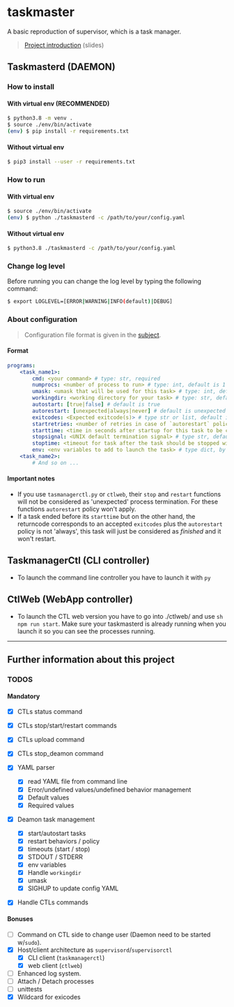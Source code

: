 # taskmaster

A basic reproduction of supervisor, which is a task manager.

> [Project introduction](https://docs.google.com/presentation/d/1LcZcP-kSzcBjE6d3_cHoFy3v_VbIdg4a8T83Fyj7EQY/edit?usp=sharing) (slides)


## Taskmasterd (DAEMON)

### How to install

#### With virtual env (RECOMMENDED)
```sh
$ python3.8 -m venv .
$ source ./env/bin/activate
(env) $ pip install -r requirements.txt
```

#### Without virtual env
```sh
$ pip3 install --user -r requirements.txt
```

### How to run

#### With virtual env
```sh
$ source ./env/bin/activate
(env) $ python ./taskmasterd -c /path/to/your/config.yaml
```

#### Without virtual env
```sh
$ python3.8 ./taskmasterd -c /path/to/your/config.yaml
```

### Change log level

Before running you can change the log level by typing the following command:
```sh
$ export LOGLEVEL=[ERROR|WARNING|INFO(default)|DEBUG]
```

### About configuration

> Configuration file format is given in the [subject](./fr.subject.pdf).

#### Format
```yaml
programs:
    <task_name1>:
        cmd: <your command> # type: str, required
        numprocs: <number of process to run> # type: int, default is 1
        umask: <umask that will be used for this task> # type: int, default is 666
        workingdir: <working directory for your task> # type: str, default is the current path
        autostart: [true|false] # default is true
        autorestart: [unexpected|always|never] # default is unexpected
        exitcodes: <Expected exitcode(s)> # type str or list, default is 0
        startretries: <number of retries in case of `autorestart` policy> # type int, default is 2
        starttime: <time in seconds after startup for this task to be considered as started> # type int, default is 5
        stopsignal: <UNIX default termination signal> # type str, default is 'TERM'
        stoptime: <timeout for task after the task should be stopped with a stopsignal> # type int, default is 10
        env: <env variables to add to launch the task> # type dict, by default there isn't any added variables.
    <task_name2>:
        # And so on ...
```

#### Important notes

- If you use `tasmanagerctl.py` or `ctlweb`, their `stop` and `restart` functions will not be considered as 'unexpected' process termination. For these functions `autorestart` policy won't apply.
- If a task ended before its `starttime` but on the other hand, the returncode corresponds to an accepted `exitcodes` plus the `autorestart` policy is not 'always', this task will just be considered as _finished_ and it won't restart.

## TaskmanagerCtl (CLI controller)

- To launch the command line controller you have to launch it with `py`

## CtlWeb (WebApp controller)

- To launch the CTL web version you have to go into ./ctlweb/ and use ```sh npm run start```. Make sure your taskmasterd is already running when you launch it so you can see the processes running.

***

## Further information about this project

### TODOS

#### Mandatory

- [x] CTLs status command
- [x] CTLs stop/start/restart commands
- [x] CTLs upload command
- [x] CTLs stop_deamon command

- [x] YAML parser
    - [x] read YAML file from command line
    - [x] Error/undefined values/undefined behavior management
    - [x] Default values
    - [x] Required values
- [x] Deamon task management
    - [x] start/autostart tasks
    - [x] restart behaviors / policy
    - [x] timeouts (start / stop)
    - [x] STDOUT / STDERR
    - [x] env variables
    - [x] Handle `workingdir`
    - [x] umask
    - [x] SIGHUP to update config YAML
- [x] Handle CTLs commands

#### Bonuses

- [ ] Command on CTL side to change user (Daemon need to be started w/`sudo`).
- [x] Host/client architecture as `supervisord`/`supervisorctl`
    - [x] CLI client (`taskmanagerctl`)
    - [x] web client (`ctlweb`)
- [ ] Enhanced log system.
- [ ] Attach / Detach processes
- [ ] unittests
- [x] Wildcard for exicodes